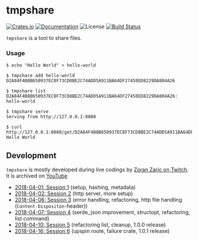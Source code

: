 # tmpshare

[![Crates.io](https://img.shields.io/crates/v/tmpshare.svg)](https://crates.io/crates/tmpshare)
[![Documentation](https://docs.rs/tmpshare/badge.svg)](https://docs.rs/tmpshare/)
![License](https://img.shields.io/crates/l/tmpshare.svg)
[![Build Status](https://travis-ci.org/zoranzaric/tmpshare.svg?branch=master)](https://travis-ci.org/zoranzaric/tmpshare)

`tmpshare` is a tool to share files.

### Usage

```
$ echo "Hello World" > hello-world

$ tmpshare add hello-world
D2A84F4B8B650937EC8F73CD8BE2C74ADD5A911BA64DF27458ED8229DA804A26

$ tmpshare list
D2A84F4B8B650937EC8F73CD8BE2C74ADD5A911BA64DF27458ED8229DA804A26: hello-world

$ tmpshare serve
Serving from http://127.0.0.1:8080

$ curl http://127.0.0.1:8080/get/D2A84F4B8B650937EC8F73CD8BE2C74ADD5A911BA64DF27458ED8229DA804A26
Hello World
```

## Development

`tmpshare` is mostly developed during live codings by
[Zoran Zaric on Twitch](http://twitch.tv/zoranstreams). It is archived on
[YouTube](https://www.youtube.com/playlist?list=PLzZiioPR-W-ZbMAdbvvsTPkFGz_uLwbjB)

  * [2018-04-01: Session 1](https://youtu.be/kl-w8TQzMv4) (setup, hashing, metadata)
  * [2018-04-02: Session 2](https://youtu.be/F3sG3aDQT_4) (http server, more setup)
  * [2018-04-06: Session 3](https://youtu.be/2XOUEEjDSns) (error handling, refactoring, http file handling (`Content-Dispositon`-header))
  * [2018-04-07: Session 4](https://youtu.be/ZUhlIU2yywc) (serde_json improvement, structopt, refactoring, list command)
  * [2018-04-10: Session 5](https://youtu.be/h-7MJuqqtZs) (refactoring list, cleanup, 1.0.0 release)
  * [2018-04-16: Session 6](https://youtu.be/xrSqq-rlmY0) (upspin route, failure crate, 1.0.1 release)
